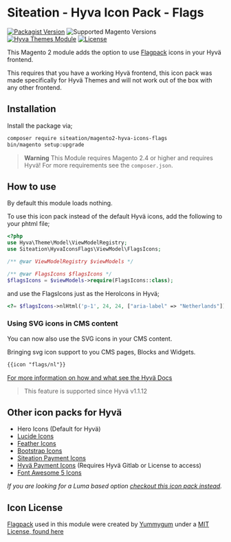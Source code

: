 # Siteation - Hyva Icon Pack - Flags

[![Packagist Version](https://img.shields.io/packagist/v/siteation/magento2-hyva-icons-flags?style=for-the-badge)](https://packagist.org/packages/siteation/magento2-hyva-icons-flags)
![Supported Magento Versions](https://img.shields.io/badge/magento-%202.4-brightgreen.svg?logo=magento&longCache=true&style=for-the-badge)
[![Hyva Themes Module](https://img.shields.io/badge/Hyva_Themes-Module-3df0af.svg?longCache=true&style=for-the-badge)](https://hyva.io/)
[![License](https://img.shields.io/github/license/siteation/magento2-hyva-icons-flags?color=%23234&style=for-the-badge)](https://github.com/Siteation/magento2-hyva-icons-flags/blob/main/LICENSE)



This Magento 2 module adds the option to use [Flagpack](https://flagpack.xyz/) icons in your Hyvä frontend.

This requires that you have a working Hyvä frontend,
this icon pack was made specifically for Hyvä Themes and will not work out of the box with any other frontend.

## Installation

Install the package via;

```bash
composer require siteation/magento2-hyva-icons-flags
bin/magento setup:upgrade
```

> **Warning** This Module requires Magento 2.4 or higher and requires Hyvä!
> For more requirements see the `composer.json`.

## How to use

By default this module loads nothing.

To use this icon pack instead of the default Hyvä icons, add the following to your phtml file;

```php
<?php
use Hyva\Theme\Model\ViewModelRegistry;
use Siteation\HyvaIconsFlags\ViewModel\FlagsIcons;

/** @var ViewModelRegistry $viewModels */

/** @var FlagsIcons $flagsIcons */
$flagsIcons = $viewModels->require(FlagsIcons::class);
```

and use the FlagsIcons just as the HeroIcons in Hyvä;

```php
<?= $flagsIcons->nlHtml('p-1', 24, 24, ["aria-label" => "Netherlands"]) ?>
```

### Using SVG icons in CMS content

You can now also use the SVG icons in your CMS content.

Bringing svg icon support to you CMS pages, Blocks and Widgets.

```txt
{{icon "flags/nl"}}
```

[For more information on how and what see the Hyvä Docs](https://docs.hyva.io/hyva-themes/writing-code/working-with-view-models/svgicons.html#using-svg-icons-in-cms-content)

> This feature is supported since Hyvä v1.1.12

## Other icon packs for Hyvä

- Hero Icons (Default for Hyvä)
- [Lucide Icons](https://github.com/Siteation/magento2-hyva-icons-lucide)
- [Feather Icons](https://github.com/Siteation/magento2-hyva-icons-feather)
- [Bootstrap Icons](https://github.com/Siteation/magento2-hyva-icons-bootstrap)
- [Siteation Payment Icons](https://github.com/Siteation/magento2-hyva-icons-payment)
- [Hyvä Payment Icons](https://gitlab.hyva.io/hyva-themes/magento2-payment-icons) (Requires Hyvä Gitlab or License to access)
- [Font Awesome 5 Icons](https://github.com/JaJuMa-GmbH/awesome-hyva)

_If you are looking for a Luma based option [checkout this icon pack instead](https://github.com/GrimLink/magento2-icon-packs)._

## Icon License

[Flagpack](https://flagpack.xyz/) used in this module were created by [Yummygum](https://yummygum.com/) under a [MIT License, found here](https://github.com/Yummygum/flagpack-core/blob/main/LICENSE)

